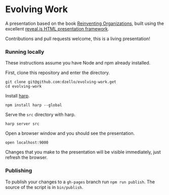 # Evolving Work

A presentation based on the book [Reinventing Organizations](http://www.reinventingorganizations.com/), built using the excellent [reveal.js HTML presentation framework](http://lab.hakim.se/reveal-js/#/).

Contributions and pull requests welcome, this is a living presentation!

### Running locally

These instructions assume you have Node and npm already installed.

First, clone this repository and enter the directory.

```shell
git clone git@github.com:dzello/evolving-work.get
cd evolving-work
```

Install [harp](http://harpjs.com/).

```shell
npm install harp --global
```

Serve the `src` directory with harp.

```shell
harp server src
```

Open a browser window and you should see the presentation.

```shell
open localhost:9000
```

Changes that you make to the presentation will be visible immediately, just refresh the browser.

### Publishing

To publish your changes to a `gh-pages` branch run `npm run publish`. The source of the script is in `bin/publish`.
